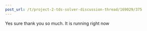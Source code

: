 ```yaml
---
post_url: /t/project-2-tds-solver-discussion-thread/169029/375
---
```

Yes sure thank you so much. It is running right now